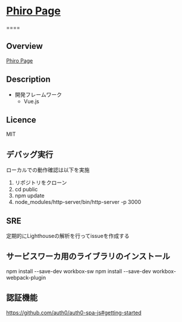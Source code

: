 # [Phiro Page](https://phiro1021.github.io/public)

====

## Overview

[Phiro Page](https://phirosoft.github.io/public)

## Description

- 開発フレームワーク
  - Vue.js

## Licence

MIT

## デバッグ実行

ローカルでの動作確認は以下を実施

1. リポジトリをクローン
2. cd public
3. npm update
4. node_modules/http-server/bin/http-server -p 3000

## SRE

定期的にLighthouseの解析を行ってissueを作成する

## サービスワーカ用のライブラリのインストール

npm install --save-dev workbox-sw
npm install --save-dev workbox-webpack-plugin

## 認証機能

https://github.com/auth0/auth0-spa-js#getting-started
